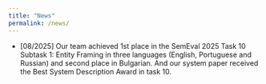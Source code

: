 ```yaml
---
title: "News"
permalink: /news/
---
```


- [08/2025] Our team achieved 1st place in the SemEval 2025 Task 10 Subtask 1: Entity Framing in three languages (English, Portuguese and Russian) and second place in Bulgarian. And our system paper received the Best System Description Award in task 10. 

